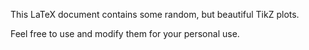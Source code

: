 This LaTeX document contains some random, but beautiful TikZ plots. 

Feel free to use and modify them for your personal use. 
